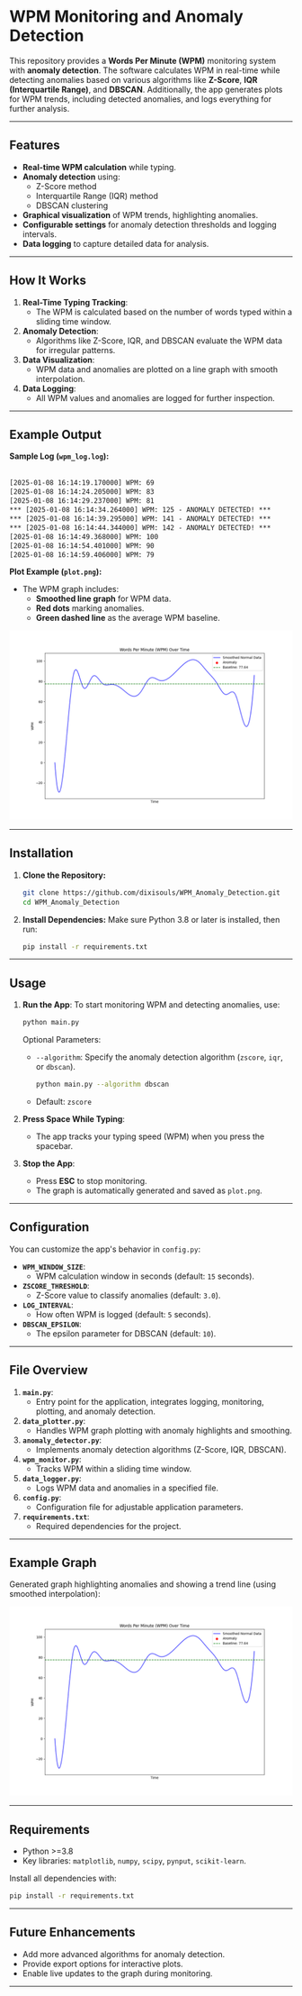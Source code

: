 # WPM Monitoring and Anomaly Detection

This repository provides a **Words Per Minute (WPM)** monitoring system with **anomaly detection**. The software calculates WPM in real-time while detecting anomalies based on various algorithms like **Z-Score**, **IQR (Interquartile Range)**, and **DBSCAN**. Additionally, the app generates plots for WPM trends, including detected anomalies, and logs everything for further analysis.

---

## Features

- **Real-time WPM calculation** while typing.
- **Anomaly detection** using:
    - Z-Score method
    - Interquartile Range (IQR) method
    - DBSCAN clustering
- **Graphical visualization** of WPM trends, highlighting anomalies.
- **Configurable settings** for anomaly detection thresholds and logging intervals.
- **Data logging** to capture detailed data for analysis.

---

## How It Works

1. **Real-Time Typing Tracking**:
    - The WPM is calculated based on the number of words typed within a sliding time window.
2. **Anomaly Detection**:
    - Algorithms like Z-Score, IQR, and DBSCAN evaluate the WPM data for irregular patterns.
3. **Data Visualization**:
    - WPM data and anomalies are plotted on a line graph with smooth interpolation.
4. **Data Logging**:
    - All WPM values and anomalies are logged for further inspection.

---

## Example Output

**Sample Log (`wpm_log.log`):**

```textmate

[2025-01-08 16:14:19.170000] WPM: 69
[2025-01-08 16:14:24.205000] WPM: 83
[2025-01-08 16:14:29.237000] WPM: 81
*** [2025-01-08 16:14:34.264000] WPM: 125 - ANOMALY DETECTED! ***
*** [2025-01-08 16:14:39.295000] WPM: 141 - ANOMALY DETECTED! ***
*** [2025-01-08 16:14:44.344000] WPM: 142 - ANOMALY DETECTED! ***
[2025-01-08 16:14:49.368000] WPM: 100
[2025-01-08 16:14:54.401000] WPM: 90
[2025-01-08 16:14:59.406000] WPM: 79

```

**Plot Example (`plot.png`):**

- The WPM graph includes:
    - **Smoothed line graph** for WPM data.
    - **Red dots** marking anomalies.
    - **Green dashed line** as the average WPM baseline.

![Plot Example](plot.png)

---

## Installation

1. **Clone the Repository:**
   ```bash
   git clone https://github.com/dixisouls/WPM_Anomaly_Detection.git
   cd WPM_Anomaly_Detection
   ```

2. **Install Dependencies:**
   Make sure Python 3.8 or later is installed, then run:
   ```bash
   pip install -r requirements.txt
   ```

---

## Usage

1. **Run the App**:
   To start monitoring WPM and detecting anomalies, use:
   ```bash
   python main.py
   ```

   Optional Parameters:
    - `--algorithm`: Specify the anomaly detection algorithm (`zscore`, `iqr`, or `dbscan`).
      ```bash
      python main.py --algorithm dbscan
      ```
    - Default: `zscore`


2. **Press Space While Typing**:
    - The app tracks your typing speed (WPM) when you press the spacebar.

3. **Stop the App**:
    - Press **ESC** to stop monitoring.
    - The graph is automatically generated and saved as `plot.png`.

---

## Configuration

You can customize the app's behavior in `config.py`:

- **`WPM_WINDOW_SIZE`**:
    - WPM calculation window in seconds (default: `15` seconds).
- **`ZSCORE_THRESHOLD`**:
    - Z-Score value to classify anomalies (default: `3.0`).
- **`LOG_INTERVAL`**:
    - How often WPM is logged (default: `5` seconds).
- **`DBSCAN_EPSILON`**:
    - The epsilon parameter for DBSCAN (default: `10`).

---

## File Overview

1. **`main.py`**:
    - Entry point for the application, integrates logging, monitoring, plotting, and anomaly detection.
2. **`data_plotter.py`**:
    - Handles WPM graph plotting with anomaly highlights and smoothing.
3. **`anomaly_detector.py`**:
    - Implements anomaly detection algorithms (Z-Score, IQR, DBSCAN).
4. **`wpm_monitor.py`**:
    - Tracks WPM within a sliding time window.
5. **`data_logger.py`**:
    - Logs WPM data and anomalies in a specified file.
6. **`config.py`**:
    - Configuration file for adjustable application parameters.
7. **`requirements.txt`**:
    - Required dependencies for the project.

---

## Example Graph

Generated graph highlighting anomalies and showing a trend line (using smoothed interpolation):

![Example Graph](plot.png)

---

## Requirements

- Python >=3.8
- Key libraries: `matplotlib`, `numpy`, `scipy`, `pynput`, `scikit-learn`.

Install all dependencies with:
```bash
pip install -r requirements.txt
```

---


## Future Enhancements

- Add more advanced algorithms for anomaly detection.
- Provide export options for interactive plots.
- Enable live updates to the graph during monitoring.

---